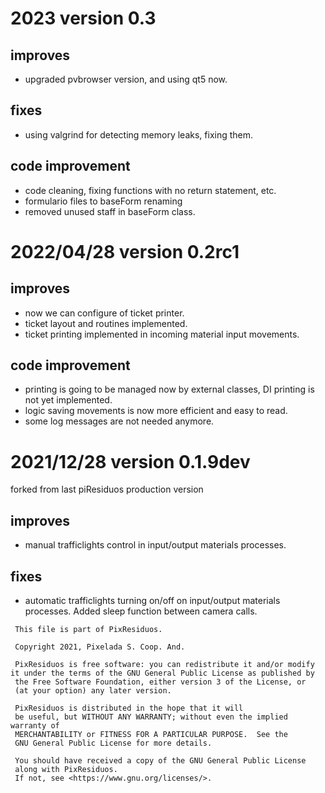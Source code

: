# 2023 version 0.3 

## improves
+ upgraded pvbrowser version, and using qt5 now.

## fixes
+ using valgrind for detecting memory leaks, fixing them.

## code improvement
+ code cleaning, fixing functions with no return statement, etc.
+ formulario files to baseForm renaming
+ removed unused staff in baseForm class.


# 2022/04/28 version 0.2rc1 

## improves
+ now we can configure of ticket printer.
+ ticket layout and routines implemented.
+ ticket printing implemented in incoming material input movements.

## code improvement
+ printing is going to be managed now by external classes, DI printing is not yet implemented.
+ logic saving movements is now more efficient and easy to read.
+ some log messages are not needed anymore.


# 2021/12/28 version 0.1.9dev

forked from last piResiduos production version

## improves
+ manual trafficlights control in input/output materials processes.

## fixes
+ automatic trafficlights turning on/off on input/output materials processes. Added sleep function between camera calls.


```
 This file is part of PixResiduos.

 Copyright 2021, Pixelada S. Coop. And.

 PixResiduos is free software: you can redistribute it and/or modify it under the terms of the GNU General Public License as published by
 the Free Software Foundation, either version 3 of the License, or
 (at your option) any later version.

 PixResiduos is distributed in the hope that it will
 be useful, but WITHOUT ANY WARRANTY; without even the implied warranty of
 MERCHANTABILITY or FITNESS FOR A PARTICULAR PURPOSE.  See the
 GNU General Public License for more details.

 You should have received a copy of the GNU General Public License
 along with PixResiduos.
 If not, see <https://www.gnu.org/licenses/>.
```
